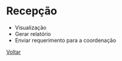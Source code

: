 # Recepção

- Visualização
- Gerar relatório
- Enviar requerimento para a coordenação

[Voltar](../README.md)
